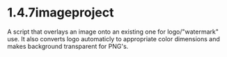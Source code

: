 # 1.4.7imageproject

A script that overlays an image onto an existing one for logo/"watermark" use.
It also converts logo automaticly to appropriate color dimensions and makes background transparent for PNG's.
